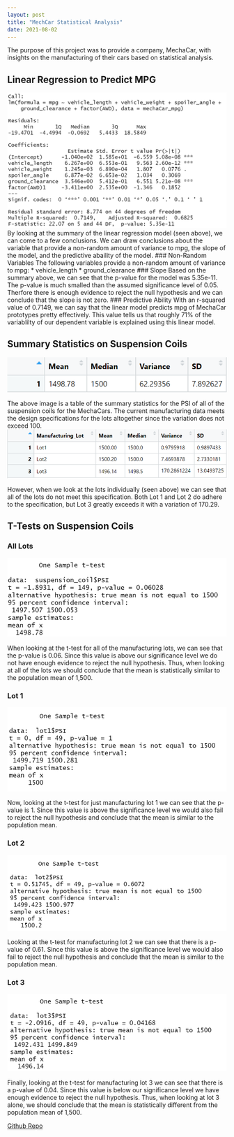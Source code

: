 ```yaml
---
layout: post
title: "MechCar Statistical Analysis"
date: 2021-08-02
---
```


The purpose of this project was to provide a company, MechaCar, with insights on the manufacturing of their cars based on statistical analysis.
## Linear Regression to Predict MPG
<img src="../assets/linear_regression.png" alt="Summary">
By looking at the summary of the linear regression model (seen above), we can come to a few conclusions. We can draw conclusions about the variable that provide a non-random amount of variance to mpg, the slope of the model, and the predictive abaility of the model. 
### Non-Random Variables
The following variables provide a non-random amount of variance to mpg:
* vehicle_length
* ground_clearance
### Slope
Based on the summary above, we can see that the p-value for the model was 5.35e-11. The p-value is much smalled than the assumed significance level of 0.05. Therfore there is enough evidence to reject the null hypothesis and we can conclude that the slope is not zero. 
### Predictive Ability 
With an r-squared value of 0.7149, we can say that the linear model predicts mpg of MechaCar prototypes pretty effectively. This value tells us that roughly 71% of the variablilty of our dependent variable is explained using this linear model. 

## Summary Statistics on Suspension Coils
<img src= "../assets/total_summary.png">

The above image is a table of the summary statistics for the PSI of all of the suspension coils for the MechaCars. The current manufacturing data meets the design specifications for the lots altogether since the variation does not exceed 100. 
![lot summary](https://github.com/naomishields/MechaCar_Statistical_Analysis/blob/main/resources/lot_summary.png)

However, when we look at the lots individually (seen above) we can see that all of the lots do not meet this specification. Both Lot 1 and Lot 2 do adhere to the specification, but Lot 3 greatly exceeds it with a variation of 170.29. 

## T-Tests on Suspension Coils
### All Lots 
![t-test all](https://github.com/naomishields/MechaCar_Statistical_Analysis/blob/main/resources/t-test_all.png)

When looking at the t-test for all of the manufacturing lots, we can see that the p-value is 0.06. Since this value is above our significance level we do not have enough evidence to reject the null hypothesis. Thus, when looking at all of the lots we should conclude that the mean is statistically similar to the population mean of 1,500.

### Lot 1
![t-test lot1](https://github.com/naomishields/MechaCar_Statistical_Analysis/blob/main/resources/t-test_lot1.png)

Now, looking at the t-test for just manufacturing lot 1 we can see that the p-value is 1. Since this value is above the significance level we would also fail to reject the null hypothesis and conclude that the mean is similar to the population mean. 

### Lot 2 
![t-test lot2](https://github.com/naomishields/MechaCar_Statistical_Analysis/blob/main/resources/t-test_lot2.png)

Looking at the t-test for manufacturing lot 2 we can see that there is a p-value of 0.61. Since this value is above the significance level we would also fail to reject the null hypothesis and conclude that the mean is similar to the population mean. 

### Lot 3
![t-test lot3](https://github.com/naomishields/MechaCar_Statistical_Analysis/blob/main/resources/t-test_lot3.png)

Finally, looking at the t-test for manufacturing lot 3 we can see that there is a p-value of 0.04. Since this value is below our significance level we have enough evidence to reject the null hypothesis. Thus, when looking at lot 3 alone, we should conclude that the mean is statistically different from the population mean of 1,500.




[Github Repo](https://github.com/naomishields/MechaCar_Statistical_Analysis)
